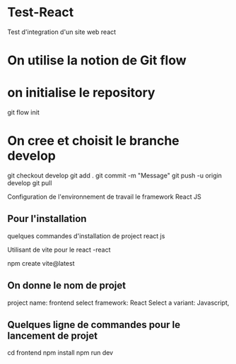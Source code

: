 # Test-React
Test d'integration d'un site web react 

# On utilise la notion de Git flow 

# on initialise le repository 
git flow init

# On cree et choisit le branche develop
git checkout  develop
git add .
git commit -m "Message"
git push -u origin develop
git pull 


Configuration de l'environnement de travail le framework React JS 

## Pour l'installation 
 quelques commandes d'installation de project react js 

Utilisant de  vite  pour le react -react 

npm create vite@latest

## On donne le nom de projet 
project name: frontend
select framework: React
Select a variant: Javascript,

## Quelques ligne de commandes pour le lancement de projet
cd frontend
npm install 
npm run dev

